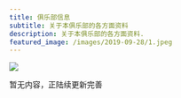 ```yaml
---
title: 俱乐部信息 
subtitle: 关于本俱乐部的各方面资料
description: 关于本俱乐部的各方面资料.
featured_image: /images/2019-09-28/1.jpeg
---
```


![](/images/2019-09-28/1.jpeg)

暂无内容，正陆续更新完善